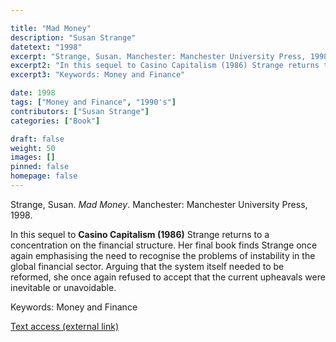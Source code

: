 ```yaml
---

title: "Mad Money"
description: "Susan Strange"
datetext: "1998"
excerpt: "Strange, Susan. Manchester: Manchester University Press, 1998."
excerpt2: "In this sequel to Casino Capitalism (1986) Strange returns to a concentration on the financial structure. Her final book finds Strange once again emphasising the need to recognise the problems of instability in the global financial sector. Arguing that the system itself needed to be reformed, she once again refused to accept that the current upheavals were inevitable or unavoidable."
excerpt3: "Keywords: Money and Finance"

date: 1998
tags: ["Money and Finance", "1990's"]
contributors: ["Susan Strange"]
categories: ["Book"]

draft: false
weight: 50
images: []
pinned: false
homepage: false
---
```


Strange, Susan. *Mad Money*. Manchester: Manchester University Press, 1998.

In this sequel to **Casino Capitalism (1986)** Strange returns to a concentration on the financial structure. Her final book finds Strange once again emphasising the need to recognise the problems of instability in the global financial sector. Arguing that the system itself needed to be reformed, she once again refused to accept that the current upheavals were inevitable or unavoidable.

Keywords: Money and Finance

[Text access (external link)](https://www.worldcat.org/title/976026308)
